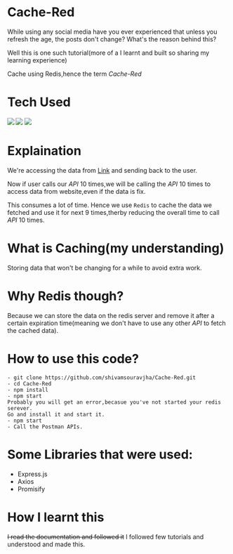 # Cache-Red
While using any social media have you ever experienced that unless you refresh the age, the posts don't change? What's the reason behind this?

Well this is one such tutorial(more of a I learnt and built so sharing my learning experience)

Cache using Redis,hence the term *Cache-Red*
# Tech Used

<img src="https://miro.medium.com/max/1200/1*i1d88Q8NNrRv6kjf7Ssw4g.png">
<img src="https://upload.wikimedia.org/wikipedia/commons/thumb/9/9a/Visual_Studio_Code_1.35_icon.svg/225px-Visual_Studio_Code_1.35_icon.svg.png" align=left>
<img src="https://images.g2crowd.com/uploads/product/image/large_detail/large_detail_f0b606abb6d19089febc9faeeba5bc05/nodejs-development-services.png">

# Explaination

We're accessing the data from [Link](https://docs.spacexdata.com/#81150545-5ab3-4552-b1f5-865b7f542033) and sending back to the user.

Now if user calls our *API* 10 times,we will be calling the *API* 10 times to access data from website,even if the data is fix.

This consumes a lot of time. Hence we use ```Redis``` to cache the data we fetched and use it for next 9 times,therby reducing the overall time to call *API* 10 times.

# What is Caching(my understanding)
Storing data that won't be changing for a while to avoid extra work.

# Why Redis though?
Because we can store the data on the redis server and remove it after a certain expiration time(meaning we don't have to use any other *API* to fetch the cached data).

# How to use this code?
```
- git clone https://github.com/shivamsouravjha/Cache-Red.git
- cd Cache-Red
- npm install
- npm start
Probably you will get an error,becasue you've not started your redis serever.
Go and install it and start it. 
- npm start
- Call the Postman APIs.
```

# Some Libraries that were used:

* Express.js
* Axios
* Promisify

# How I learnt this
~~I read the documentation and followed it~~ I followed few tutorials and understood and made this.
